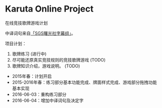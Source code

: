 # Karuta Online Project

在线竞技歌牌游戏计划

中译词句来自[「SGS曙光社字幕组」](http://sgsub.com)。

项目计划：

1. 歌牌练习 (进行中)
2. 尽可能还原真实竞技规则的竞技歌牌游戏 (TODO)
3. 歌牌知识介绍，游戏说明。 (TODO)

* 2015年春：计划开启
* 2015-2016年春：练习部分基本功能完成、牌面样式完成、游戏部分拖拽功能基本实现
* 2016-06-03：重构练习部分
* 2016-06-04：增加中译词句及决定字


